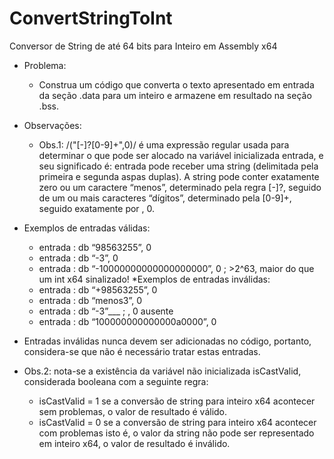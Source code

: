 # ConvertStringToInt
Conversor de String de até 64 bits para Inteiro em Assembly x64 

* Problema:
  - Construa um código que converta o texto apresentado em entrada da seção .data para um inteiro e armazene em resultado na seção .bss. 

* Observações:
  - Obs.1: /("[-]?[0-9]+",0)/ é uma expressão regular usada para determinar o que pode ser alocado na variável inicializada entrada, e seu significado é: entrada pode receber uma string (delimitada pela primeira e segunda aspas duplas). A string pode conter exatamente zero ou um caractere “menos”, determinado pela regra [-]?, seguido de um ou mais caracteres “dígitos”, determinado pela [0-9]+, seguido exatamente por , 0.

* Exemplos de entradas válidas:
  - entrada : db “98563255”, 0
  - entrada : db “-3”, 0
  - entrada : db “-10000000000000000000”, 0 ; >2^63, maior do que um int x64 sinalizado!
*Exemplos de entradas inválidas:
  - entrada : db “+98563255”, 0
  - entrada : db “menos3”, 0
  - entrada : db “-3”___ ; , 0 ausente
  - entrada : db “100000000000000a0000”, 0
* Entradas inválidas nunca devem ser adicionadas no código, portanto, considera-se que não é necessário tratar estas entradas.
* Obs.2: nota-se a existência da variável não inicializada isCastValid, considerada booleana com a seguinte regra:
  - isCastValid = 1 se a conversão de string para inteiro x64 acontecer sem problemas, o valor de resultado é válido.
  - isCastValid = 0 se a conversão de string para inteiro x64 acontecer com problemas isto é, o valor da string não pode ser representado em inteiro x64, o valor de resultado é inválido.
